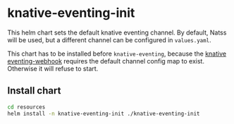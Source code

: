 # knative-eventing-init

This helm chart sets the default knative eventing channel. By default, Natss will be used, but a different channel can be configured in `values.yaml`.

This chart has to be installed before `knative-eventing`, because the [knative eventing-webhook](https://github.com/knative/eventing/tree/master/cmd/webhook) requires the default channel config map to exist. Otherwise it will refuse to start.

## Install chart

```bash
cd resources
helm install -n knative-eventing-init ./knative-eventing-init
```
